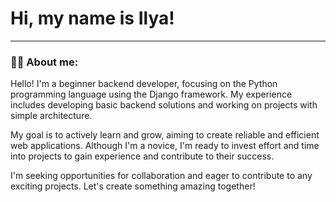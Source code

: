 
# Hi, my name is Ilya!

---

### :man_technologist: About me:

Hello! I'm a beginner backend developer, focusing on the Python programming language using the Django framework. My experience includes developing basic backend solutions and working on projects with simple architecture.

My goal is to actively learn and grow, aiming to create reliable and efficient web applications. Although I'm a novice, I'm ready to invest effort and time into projects to gain experience and contribute to their success.

I'm seeking opportunities for collaboration and eager to contribute to any exciting projects. Let's create something amazing together!
